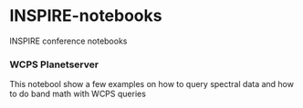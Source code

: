 # INSPIRE-notebooks
INSPIRE conference notebooks
### WCPS Planetserver
This notebool show a few examples on how to query spectral data and how to do band math with WCPS queries
